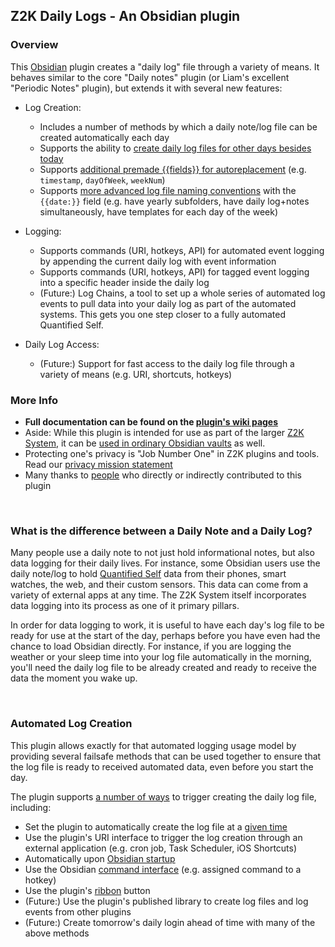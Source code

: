 ## Z2K Daily Logs - An Obsidian plugin

### Overview
This [Obsidian](https//obsidian.md) plugin creates a "daily log" file through a variety of means. It behaves similar to the core "Daily notes" plugin (or Liam's excellent "Periodic Notes" plugin), but extends it with several new features:

- Log Creation:
   - Includes a number of methods by which a daily note/log file can be created automatically each day
   - Supports the ability to [create daily log files for other days besides today](https://github.com/z2k-gwp/obsidian-z2k-daily-logs/wiki/Creating-Past-Log-Files)
   - Supports [additional premade {{fields}} for autoreplacement](https://github.com/z2k-gwp/obsidian-z2k-daily-logs/wiki/Automated-Field-Replacements) (e.g. `timestamp`, `dayOfWeek`, `weekNum`)
   - Supports [more advanced log file naming conventions](https://github.com/z2k-gwp/obsidian-z2k-daily-logs/wiki/Advanced-File,-Folder-and-Template-Naming) with the `{{date:}}` field (e.g. have yearly subfolders, have daily log+notes simultaneously, have templates for each day of the week)

- Logging:
   - Supports commands (URI, hotkeys, API) for automated event logging by appending the current daily log with event information
   - Supports commands (URI, hotkeys, API) for tagged event logging into a specific header inside the daily log
   - (Future:) Log Chains, a tool to set up a whole series of automated log events to pull data into your daily log as part of the automated systems. This gets you one step closer to a fully automated Quantified Self.

- Daily Log Access:
   - (Future:) Support for fast access to the daily log file through a variety of means (e.g. URI, shortcuts, hotkeys)

### More Info
- **Full documentation can be found on the [plugin's wiki pages](https://github.com/z2k-gwp/obsidian-z2k-daily-logs/wiki)**
- Aside: While this plugin is intended for use as part of the larger [Z2K System](https://z2k.dev), it can be [used in ordinary Obsidian vaults](https://github.com/z2k-gwp/obsidian-z2k-daily-logs/wiki/Using-this-plugin-outside-of-Z2K) as well.
- Protecting one's privacy is "Job Number One" in Z2K plugins and tools. Read our [privacy mission statement](https://github.com/z2k-gwp/z2k-gwp/blob/main/Privacy.md)
- Many thanks to [people](https://github.com/z2k-gwp/obsidian-z2k-daily-logs/wiki#gratitude) who directly or indirectly contributed to this plugin

&nbsp;
### What is the difference between a Daily Note and a Daily Log?
Many people use a daily note to not just hold informational notes, but also data logging for their daily lives. For instance, some Obsidian users use the daily note/log to hold [Quantified Self](https://en.wikipedia.org/wiki/Quantified_self) data from their phones, smart watches, the web, and their custom sensors. This data can come from a variety of external apps at any time. The Z2K System itself incorporates data logging into its process as one of it primary pillars.

In order for data logging to work, it is useful to have each day's log file to be ready for use at the start of the day, perhaps before you have even had the chance to load Obsidian directly. For instance, if you are logging the weather or your sleep time into your log file automatically in the morning, you'll need the daily log file to be already created and ready to receive the data the moment you wake up. 

&nbsp;
### Automated Log Creation
This plugin allows exactly for that automated logging usage model by providing several failsafe methods that can be used together to ensure that the log file is ready to received automated data, even before you start the day.

The plugin supports [a number of ways](https://github.com/z2k-gwp/obsidian-z2k-daily-logs/wiki/Sample-Log-Creation-Triggers) to trigger creating the daily log file, including: 
- Set the plugin to automatically create the log file at a [given time](https://github.com/z2k-gwp/obsidian-z2k-daily-logs/wiki/Time-Trigger)
- Use the plugin's URI interface to trigger the log creation through an external application (e.g. cron job, Task Scheduler, iOS Shortcuts)
- Automatically upon [Obsidian startup](https://github.com/z2k-gwp/obsidian-z2k-daily-logs/wiki/Startup-Trigger)
- Use the Obsidian [command interface](https://github.com/z2k-gwp/obsidian-z2k-daily-logs/wiki/Command-Trigger) (e.g. assigned command to a hotkey)
- Use the plugin's [ribbon](https://github.com/z2k-gwp/obsidian-z2k-daily-logs/wiki/Ribbon-Trigger) button
- (Future:) Use the plugin's published library to create log files and log events from other plugins
- (Future:) Create tomorrow's daily login ahead of time with many of the above methods

